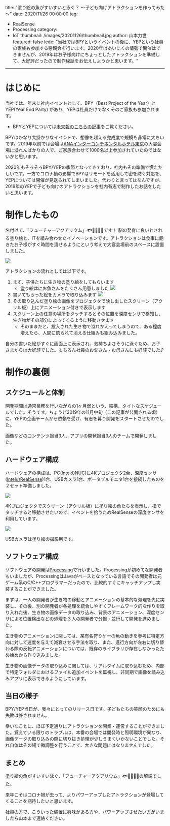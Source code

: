 title: "塗り絵の魚がすいすいと泳ぐ？ ～子ども向けアトラクションを作ってみた～"
date: 2020/11/26 00:00:00
tag:
  - RealSense
  - Processing
category:
  - IoT
thumbnail: /images/20201126/thumbnail.jpg
author: 山本力世
featured: false
lede: "当社ではBPYというイベントの後に、YEPという社員の家族も参加する懇親会を行います。2020年はあいにくの情勢で開催はできませんが、2019年はお子様向けにちょっとしたアトラクションを準備して、大好評だったので制作秘話をお伝えしようかと思います。"
---

# はじめに

当社では、年末に社内イベントとして、BPY（Best Project of the Year）と YEP(Year End Party) があり、YEPは社員だけでなくそのご家族も参加されます。

* BPYとYEPについては[未来報のこちらの記事](https://note.future.co.jp/n/n7b0e5de1b2bc)をご覧ください。

BPYはかなり大掛かりなイベントで、想像を超える完成度で規模も非常に大きいです。2019年以前では会場は[ANAインターコンチネンタルホテル東京](https://anaintercontinental-tokyo.jp/)の大宴会場に溢れんばかりの人で、ご家族合わせて1000名以上参加されていたのではないかと思います。

2020年もそろそろBPY/YEPの季節となってきており、社内もその準備で慌ただしいです。一方でコロナ禍の影響でBPYはリモートを活用して密を防ぐ対応を、YEPについては開催が見送られてしまいました。代わりと言ってはなんですが、2019年のYEPで子ども向けのアトラクションを社内有志で制作したお話をしたいと思います。

# 制作したもの

名付けて、「フューチャーアクアリウム」🐟🐠🐡🐙🐚です！ 脳の発育に良いとされる塗り絵と、ITを組み合わせたイノベーションです。アトラクションは食事に飽きたお子様がすぐ時間を潰せるようにという考えで大宴会場前のスペースに設置しました。

![](/images/20201126/top.jpg)


アトラクションの流れとしては以下です。

1. まず、子供たちに生き物の塗り絵をしてもらいます
    * 塗り絵はにお魚さんをたくさん用意しました
![](/images/20201126/nurie_template.png)
2. 書いてもらった絵をカメラで取り込みます
![](/images/20201126/nurie.jpg)
3. その取り込んだ塗り絵の画像をプロジェクタで映し出したスクリーン（アクリル板）上にアニメーション付きで表示します
4. スクリーン上の任意の場所をタッチするとその位置を深度センサで検知し、生き物がその部分によってくるように移動させます
    * そのままだと、投入された生き物で溢れかえってしまうので、ある程度増えたら、人間に釣られて消える仕組みも組み込みました。

自分の書いた絵がすぐに画面上に表示され、気持ちよさそうに泳ぐため、お子さまからは大好評でした。もちろん社員のお父さん・お母さんにも好評でした♪


# 制作の裏側

## スケジュールと体制

開発期間は通常業務を行いながらの1ヶ月弱という、結構、タイトなスケジュールでした。そうです。ちょうど2019年の11月中旬（この記事が公開される頃）に、YEPの企画チームから依頼を受け、有志を募り開発をスタートさせたのでした。

画像などのコンテンツ担当3人、アプリの開発担当3人のチームで開発しました。

## ハードウェア構成


ハードウェアの構成は、PC([IntelのNUC](https://www.intel.co.jp/content/www/jp/ja/products/boards-kits/nuc/kits/nuc8i5bek.html))に4Kプロジェクタ2台、深度センサ([IntelのRealSense](https://www.intelrealsense.com/depth-camera-d435i/))1台、USBカメラ1台、ポータブルモニタ1台を接続したものを２セット準備しました。

![](/images/20201126/hardware_structure.png)

4Kプロジェクタでスクリーン（アクリル板）に塗り絵の魚たちを表示し、指でタッチすると移動させたいので、イベントを拾うためRealSenseの深度センサを利用しています。

![](/images/20201126/sensor.png)

USBカメラは塗り絵の撮影用です。


## ソフトウェア構成

ソフトウェアの開発は[Processing](https://processing.org/)で行いました。Processingが初めてな開発者もいましたが、ProcessingはJavaがベースとなっている言語でその開発者は元ゲーム系のC/C++プログラマーだったので、比較的すぐにキャッチアップし実装することができました。

まずは、一人の開発者が生き物の移動とアニメーションの基本的な処理を先に実装し、その後、別の開発者が各処理を統合しやすくフレームワーク的な作りを取り入れた後、生き物の画像データの取り込み、背景のアニメーション、深度センサによる位置検出などの処理を３人の開発者で分担・並行して開発を進めました。

生き物のアニメーションに関しては、某有名狩りゲーの魚の動きを参考に特定方向に対して速度を与えて減衰させる手法を取り、また、進行方向が左右に切り替わる際の反転アニメーションについては、既存のライブラリが存在しなかったため始めから作り込みました。

生き物の画像データの取り込みに関しては、リアルタイムに取り込むため、内部で特定フォルダにおけるファイル追加イベントを監視し、非同期で画像を読み込みアプリに表示できるようにしています。

## 当日の様子

BPY/YEP当日が、我々にとってのリリース日です。子どもたちの笑顔のためにも失敗は許されません。

幸いなことに、ほぼ予定通りにアトラクションを開業・運営することができました。覚えている限りのトラブルは、本番の会場では開発時と照明環境が異なり、画像データの取り込みの際に切り抜き処理が少しうまくいかないことでした。それ自体はその場で微調整を行うことで、大きな問題にはなりませんでした。

## まとめ

塗り絵の魚がすいすい泳ぐ、「フューチャーアクアリウム」🐟🐠🐡🐙🐚の解説でした。

来年こそはコロナ禍が去って、よりパワーアップしたアトラクションが登場してくることを期待したいと思います。

社員の方で、こういった装置に興味がある方や、パワーアップさせたい方がいましたら山本まで連絡ください。
